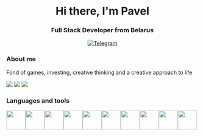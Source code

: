 <div id="header" align="center">
	<h1>Hi there, I'm Pavel</h1>
	<h3>Full Stack Developer from Belarus</h3>
	<a href="https://t.me/JinkNotFound">
		<img src="https://img.shields.io/badge/Telegram-blur?style=for-the-badge&logoColor=white" alt="Telegram" />
	</a>
</div>

### About me

Fond of games, investing, creative thinking and a creative approach to life

![](http://github-profile-summary-cards.vercel.app/api/cards/profile-details?username=JinkNotFound&theme=dark)
![](http://github-profile-summary-cards.vercel.app/api/cards/repos-per-language?username=JinkNotFound&theme=dark)
![](http://github-profile-summary-cards.vercel.app/api/cards/stats?username=JinkNotFound&theme=dark)

### Languages and tools

<img src="https://cdn.jsdelivr.net/gh/devicons/devicon@latest/icons/csharp/csharp-original.svg" width="50"/><img src="https://cdn.jsdelivr.net/gh/devicons/devicon@latest/icons/java/java-original-wordmark.svg" width="50"/><img src="https://cdn.jsdelivr.net/gh/devicons/devicon@latest/icons/python/python-original-wordmark.svg" width="50"/><img src="https://cdn.jsdelivr.net/gh/devicons/devicon@latest/icons/html5/html5-original.svg" width="50"/><img src="https://cdn.jsdelivr.net/gh/devicons/devicon@latest/icons/css3/css3-original.svg" width="50"/><img src="https://cdn.jsdelivr.net/gh/devicons/devicon@latest/icons/unity/unity-original.svg" width="50"/><img src="https://cdn.jsdelivr.net/gh/devicons/devicon@latest/icons/linux/linux-original.svg" width="50"/><img src="https://cdn.jsdelivr.net/gh/devicons/devicon@latest/icons/ubuntu/ubuntu-original.svg" width="50"/><img src="https://cdn.jsdelivr.net/gh/devicons/devicon@latest/icons/docker/docker-original-wordmark.svg" width="50"/><img src="https://cdn.jsdelivr.net/gh/devicons/devicon@latest/icons/mysql/mysql-original.svg" width="50"/>
          
